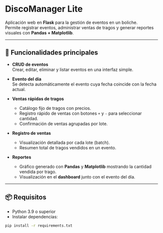 # DiscoManager Lite

Aplicación web en **Flask** para la gestión de eventos en un boliche.  
Permite registrar eventos, administrar ventas de tragos y generar reportes visuales con **Pandas + Matplotlib**.

---

## 🚀 Funcionalidades principales

- **CRUD de eventos**  
  Crear, editar, eliminar y listar eventos en una interfaz simple.

- **Evento del día**  
  Se detecta automáticamente el evento cuya fecha coincide con la fecha actual.

- **Ventas rápidas de tragos**  
  - Catálogo fijo de tragos con precios.
  - Registro rápido de ventas con botones `+` y `-` para seleccionar cantidad.
  - Confirmación de ventas agrupadas por lote.

- **Registro de ventas**  
  - Visualización detallada por cada lote (batch).
  - Resumen total de tragos vendidos en un evento.

- **Reportes**  
  - Gráfico generado con **Pandas** y **Matplotlib** mostrando la cantidad vendida por trago.
  - Visualización en el **dashboard** junto con el evento del día.

---

## 📦 Requisitos

- Python 3.9 o superior  
- Instalar dependencias:

```bash
pip install -r requirements.txt
